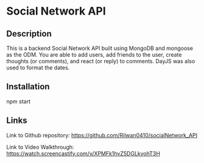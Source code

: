 # Social Network API

## Description
This is a backend Social Network API built using MongoDB and mongoose as the ODM. You are able to add users, add friends to the user, create thoughts (or comments), and react (or reply) to comments. DayJS was also used to format the dates.

## Installation
npm start

## Links

Link to Github repository: https://github.com/Rilwan0410/socialNetwork_API    

Link to Video Walkthrough: https://watch.screencastify.com/v/XPMFk1hvZ5DGLkyohT3H  

